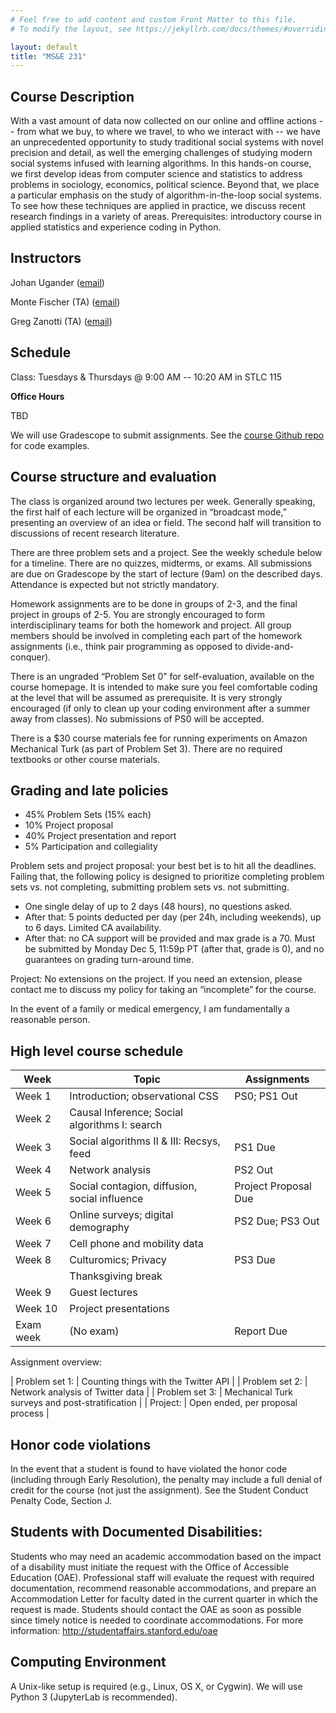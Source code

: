 ```yaml
---
# Feel free to add content and custom Front Matter to this file.
# To modify the layout, see https://jekyllrb.com/docs/themes/#overriding-theme-defaults

layout: default
title: "MS&E 231"
---
```


## Course Description

With a vast amount of data now collected on our online and offline actions -- from what we buy, to where we travel, to who we interact with -- we have an unprecedented opportunity to study traditional social systems with novel precision and detail, as well the emerging challenges of studying modern social systems infused with learning algorithms. In this hands-on course, we first develop ideas from computer science and statistics to address problems in sociology, economics, political science. Beyond that, we place a particular emphasis on the study of algorithm-in-the-loop social systems. To see how these techniques are applied in practice, we discuss recent research findings in a variety of areas. Prerequisites: introductory course in applied statistics and experience coding in Python.

## Instructors
Johan Ugander ([email](mailto:jugander@stanford.edu))

Monte Fischer (TA) ([email](mailto:m0nte@stanford.edu))

Greg Zanotti (TA) ([email](mailto:gzanotti@stanford.edu))

## Schedule
Class: Tuesdays & Thursdays @ 9:00 AM -- 10:20 AM in STLC 115

**Office Hours**

TBD

We will use Gradescope to submit assignments. See the [course Github repo](https://www.github.com/mse231/mse231_f22) for code examples.

## Course structure and evaluation
The class is organized around two lectures per week. Generally speaking, the first half of each lecture will be organized in “broadcast mode,” presenting an overview of an idea or field. The second half will transition to discussions of recent research literature.

There are three problem sets and a project. See the weekly schedule below for a timeline. There are no quizzes, midterms, or exams. All submissions are due on Gradescope by the start of lecture (9am) on the described days. Attendance is expected but not strictly mandatory.

Homework assignments are to be done in groups of 2-3, and the final project in groups of 2-5. You are strongly encouraged to form interdisciplinary teams for both the homework and project. All group members should be involved in completing each part of the homework assignments (i.e., think pair programming as opposed to divide-and-conquer).

There is an ungraded “Problem Set 0” for self-evaluation, available on the course homepage. It is intended to make sure you feel comfortable coding at the level that will be assumed as prerequisite. It is very strongly encouraged (if only to clean up your coding environment after a summer away from classes). No submissions of PS0 will be accepted.

There is a $30 course materials fee for running experiments on Amazon Mechanical Turk (as part of Problem Set 3). There are no required textbooks or other course materials.

## Grading and late policies
* 45% Problem Sets (15% each)
* 10% Project proposal
* 40% Project presentation and report
* 5% Participation and collegiality

Problem sets and project proposal: your best bet is to hit all the deadlines. Failing that, the following policy is designed to prioritize completing problem sets vs. not completing, submitting problem sets vs. not submitting.  
- One single delay of up to 2 days (48 hours), no questions asked. 
- After that: 5 points deducted per day (per 24h, including weekends), up to 6 days. Limited CA availability. 
- After that: no CA support will be provided and max grade is a 70. Must be submitted by Monday Dec 5, 11:59p PT (after that, grade is 0), and no guarantees on grading turn-around time.

Project: No extensions on the project. If you need an extension, please contact me to discuss my policy for taking an “incomplete” for the course.

In the event of a family or medical emergency, I am fundamentally a reasonable person.

## High level course schedule

| Week | Topic | Assignments |
| --- | --- | --- |
| Week 1  | Introduction; observational CSS	| 	PS0; PS1 Out |
| Week 2  | Causal Inference; Social algorithms I: search | |
| Week 3  | Social algorithms II & III: Recsys, feed |  PS1 Due |
| Week 4  | Network analysis						|   PS2 Out |
| Week 5  | Social contagion, diffusion, social influence | Project Proposal Due|
| Week 6  | Online surveys; digital demography |        PS2 Due; PS3 Out|
| Week 7  | Cell phone and mobility data				| |	
| Week 8  | Culturomics; Privacy						| PS3 Due |
| | Thanksgiving break | |
| Week 9  | Guest lectures                              | |
| Week 10 | Project presentations                       | | 
| Exam week | (No exam)							| Report Due | 

Assignment overview:

| Problem set 1: 	| Counting things with the Twitter API | 
| Problem set 2:  	| Network analysis of Twitter data | 
| Problem set 3: 	| Mechanical Turk surveys and post-stratification | 
| Project: 	| Open ended, per proposal process |

## Honor code violations
In the event that a student is found to have violated the honor code (including through Early Resolution), the penalty may include a full denial of credit for the course (not just the assignment). See the Student Conduct Penalty Code, Section J.

## Students with Documented Disabilities:
Students who may need an academic accommodation based on the impact of a disability must initiate the request with the Office of Accessible Education (OAE). Professional staff will evaluate the request with required documentation, recommend reasonable accommodations, and prepare an Accommodation Letter for faculty dated in the current quarter in which the request is made. Students should contact the OAE as soon as possible since timely notice is needed to coordinate accommodations. For more information: http://studentaffairs.stanford.edu/oae

## Computing Environment

A Unix-like setup is required (e.g., Linux, OS X, or Cygwin). We will use Python 3 (JupyterLab is recommended). 
